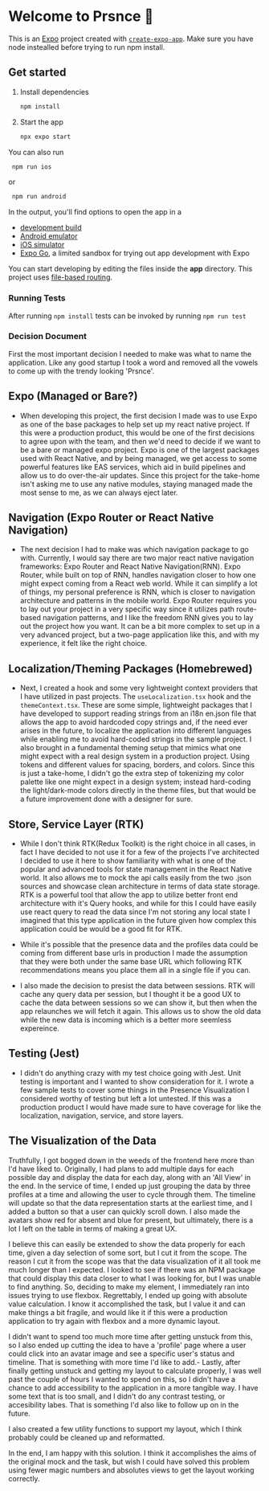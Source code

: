 # Welcome to Prsnce 👋

This is an [Expo](https://expo.dev) project created with [`create-expo-app`](https://www.npmjs.com/package/create-expo-app).
Make sure you have node instealled before trying to run npm install.

## Get started

1. Install dependencies

   ```bash
   npm install
   ```

2. Start the app

   ```bash
   npx expo start
   ```   

You can also run 
   ```bash
    npm run ios
   ```
or
   ```bash
    npm run android
   ```

In the output, you'll find options to open the app in a

- [development build](https://docs.expo.dev/develop/development-builds/introduction/)
- [Android emulator](https://docs.expo.dev/workflow/android-studio-emulator/)
- [iOS simulator](https://docs.expo.dev/workflow/ios-simulator/)
- [Expo Go](https://expo.dev/go), a limited sandbox for trying out app development with Expo

You can start developing by editing the files inside the **app** directory. This project uses [file-based routing](https://docs.expo.dev/router/introduction).

### Running Tests
After running `npm install` tests can be invoked by running `npm run test`
### Decision Document

First the most important decision I needed to make was what to name the application. Like any good startup I took a word and removed all the vowels to come up with the trendy looking 'Prsnce'.



## Expo (Managed or Bare?)
- When developing this project, the first decision I made was to use Expo as one of the base packages to help set up my react native project. If this were a production product, this would be one of the first decisions to agree upon with the team, and then we'd need to decide if we want to be a bare or managed expo project. Expo is one of the largest packages used with React Native, and by being managed, we get access to some powerful features like EAS services, which aid in build pipelines and allow us to do over-the-air updates. Since this project for the take-home isn't asking me to use any native modules, staying managed made the most sense to me, as we can always eject later.
## Navigation (Expo Router or React Native Navigation)
- The next decision I had to make was which navigation package to go with. Currently, I would say there are two major react native navigation frameworks: Expo Router and React Native Navigation(RNN). Expo Router, while built on top of RNN, handles navigation closer to how one might expect coming from a React web world. While it can simplify a lot of things, my personal preference is RNN, which is closer to navigation architecture and patterns in the mobile world. Expo Router requires you to lay out your project in a very specific way since it utilizes path route-based navigation patterns, and I like the freedom RNN gives you to lay out the project how you want. It can be a bit more complex to set up in a very advanced project, but a two-page application like this, and with my experience, it felt like the right choice.
## Localization/Theming Packages (Homebrewed)
- Next, I created a hook and some very lightweight context providers that I have utilized in past projects. The `useLocalization.tsx` hook and the `themeContext.tsx`. These are some simple, lightweight packages that I have developed to support reading strings from an i18n en.json file that allows the app to avoid hardcoded copy strings and, if the need ever arises in the future, to localize the application into different languages while enabling me to avoid hard-coded strings in the sample project. I also brought in a fundamental theming setup that mimics what one might expect with a real design system in a production project. Using tokens and different values for spacing, borders, and colors. Since this is just a take-home, I didn't go the extra step of tokenizing my color palette like one might expect in a design system; instead hard-coding the light/dark-mode colors directly in the theme files, but that would be a future improvement done with a designer for sure.
## Store, Service Layer (RTK)
- While I don't think RTK(Redux Toolkit) is the right choice in all cases, in fact I have decided to not use it for a few of the projects I've architected I decided to use it here to show familiarity with what is one of the popular and advanced tools for state management in the React Native world. It also allows me to mock the api calls easily from the two .json sources and showcase clean architecture in terms of data state storage. RTK is a powerful tool that allow the app to utilize better front end architecture with it's Query hooks, and while for this I could have easily use react query to read the data since I'm not storing any local state I imagined that this type application in the future given how complex this application could be would be a good fit for RTK.

- While it's possible that the presence data and the profiles data could be coming from different base urls in production I made the assumption that they were both under the same base URL which following RTK recommendations means you place them all in a single file if you can.

- I also made the decision to presist the data between sessions. RTK will cache any query data per session, but I thought it be a good UX to cache the data between sessions so we can show it, but then when the app relaunches we will fetch it again. This allows us to show the old data while the new data is incoming which is a better more seemless expereince.

## Testing (Jest)
- I didn't do anything crazy with my test choice going with Jest. Unit testing is important and I wanted to show consideration for it. I wrote a few sample tests to cover some things in the Presence Visualization I considered worthy of testing but left a lot untested. If this was a production product I would have made sure to have coverage for like the localization, navigation, service, and store layers. 

## The Visualization of the Data
Truthfully, I got bogged down in the weeds of the frontend here more than I'd have liked to. Originally, I had plans to add multiple days for each possible day and display the data for each day, along with an 'All View' in the end. In the service of time, I ended up just grouping the data by three profiles at a time and allowing the user to cycle through them. The timeline will update so that the data representation starts at the earliest time, and I added a button so that a user can quickly scroll down. I also made the avatars show red for absent and blue for present, but ultimately, there is a lot I left on the table in terms of making a great UX.

I believe this can easily be extended to show the data properly for each time, given a day selection of some sort, but I cut it from the scope. The reason I cut it from the scope was that the data visualization of it all took me much longer than I expected. I looked to see if there was an NPM package that could display this data closer to what I was looking for, but I was unable to find anything. So, deciding to make my element, I immediately ran into issues trying to use flexbox. Regrettably, I ended up going with absolute value calculation. I know it accomplished the task, but I value it and can make things a bit fragile, and would like it if this were a production application to try again with flexbox and a more dynamic layout. 

I didn't want to spend too much more time after getting unstuck from this, so I also ended up cutting the idea to have a 'profile' page where a user could click into an avatar image and see a specific user's status and timeline. That is something with more time I'd like to add.- Lastly, after finally getting unstuck and getting my layout to calculate properly, I was well past the couple of hours I wanted to spend on this, so I didn't have a chance to add accessibility to the application in a more tangible way. I have some text that is too small, and I didn't do any contrast testing, or accesibility labes. That is something I'd also like to follow up on in the future.

I also created a few utility functions to support my layout, which I think probably could be cleaned up and reformatted.

In the end, I am happy with this solution. I think it accomplishes the aims of the original mock and the task, but wish I could have solved this problem using fewer magic numbers and absolutes views to get the layout working correctly. 
